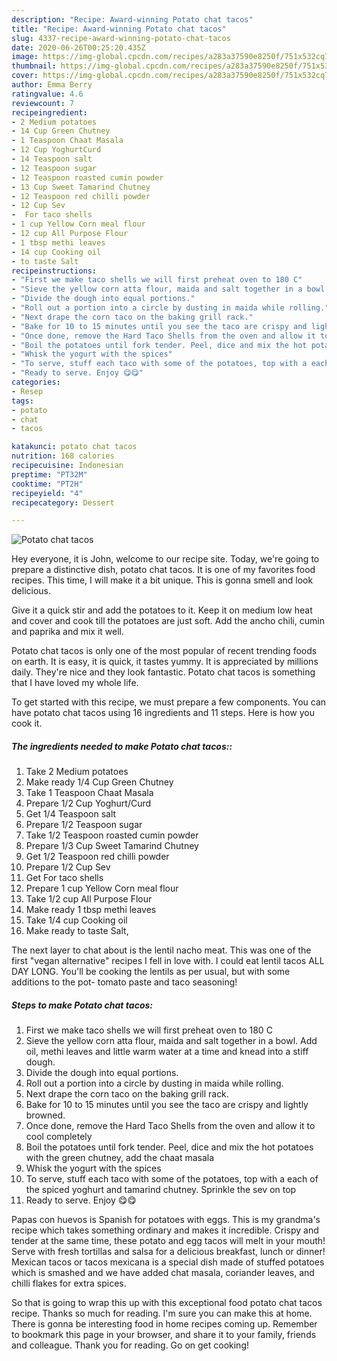 ```yaml
---
description: "Recipe: Award-winning Potato chat tacos"
title: "Recipe: Award-winning Potato chat tacos"
slug: 4337-recipe-award-winning-potato-chat-tacos
date: 2020-06-26T00:25:20.435Z
image: https://img-global.cpcdn.com/recipes/a283a37590e8250f/751x532cq70/potato-chat-tacos-recipe-main-photo.jpg
thumbnail: https://img-global.cpcdn.com/recipes/a283a37590e8250f/751x532cq70/potato-chat-tacos-recipe-main-photo.jpg
cover: https://img-global.cpcdn.com/recipes/a283a37590e8250f/751x532cq70/potato-chat-tacos-recipe-main-photo.jpg
author: Emma Berry
ratingvalue: 4.6
reviewcount: 7
recipeingredient:
- 2 Medium potatoes
- 14 Cup Green Chutney
- 1 Teaspoon Chaat Masala
- 12 Cup YoghurtCurd
- 14 Teaspoon salt
- 12 Teaspoon sugar
- 12 Teaspoon roasted cumin powder
- 13 Cup Sweet Tamarind Chutney
- 12 Teaspoon red chilli powder
- 12 Cup Sev
-  For taco shells
- 1 cup Yellow Corn meal flour
- 12 cup All Purpose Flour
- 1 tbsp methi leaves
- 14 cup Cooking oil
- to taste Salt
recipeinstructions:
- "First we make taco shells we will first preheat oven to 180 C"
- "Sieve the yellow corn atta flour, maida and salt together in a bowl. Add oil, methi leaves and little warm water at a time and knead into a stiff dough."
- "Divide the dough into equal portions."
- "Roll out a portion into a circle by dusting in maida while rolling."
- "Next drape the corn taco on the baking grill rack."
- "Bake for 10 to 15 minutes until you see the taco are crispy and lightly browned."
- "Once done, remove the Hard Taco Shells from the oven and allow it to cool completely"
- "Boil the potatoes until fork tender. Peel, dice and mix the hot potatoes with the green chutney, add the chaat masala"
- "Whisk the yogurt with the spices"
- "To serve, stuff each taco with some of the potatoes, top with a each of the spiced yoghurt and tamarind chutney. Sprinkle the sev on top"
- "Ready to serve. Enjoy 😋😋"
categories:
- Resep
tags:
- potato
- chat
- tacos

katakunci: potato chat tacos
nutrition: 168 calories
recipecuisine: Indonesian
preptime: "PT32M"
cooktime: "PT2H"
recipeyield: "4"
recipecategory: Dessert

---
```



![Potato chat tacos](https://img-global.cpcdn.com/recipes/a283a37590e8250f/751x532cq70/potato-chat-tacos-recipe-main-photo.jpg)

Hey everyone, it is John, welcome to our recipe site. Today, we're going to prepare a distinctive dish, potato chat tacos. It is one of my favorites food recipes. This time, I will make it a bit unique. This is gonna smell and look delicious.

Give it a quick stir and add the potatoes to it. Keep it on medium low heat and cover and cook till the potatoes are just soft. Add the ancho chili, cumin and paprika and mix it well.

Potato chat tacos is only one of the most popular of recent trending foods on earth. It is easy, it is quick, it tastes yummy. It is appreciated by millions daily. They're nice and they look fantastic. Potato chat tacos is something that I have loved my whole life.


To get started with this recipe, we must prepare a few components. You can have potato chat tacos using 16 ingredients and 11 steps. Here is how you cook it.

##### The ingredients needed to make Potato chat tacos::

1. Take 2 Medium potatoes
1. Make ready 1/4 Cup Green Chutney
1. Take 1 Teaspoon Chaat Masala
1. Prepare 1/2 Cup Yoghurt/Curd
1. Get 1/4 Teaspoon salt
1. Prepare 1/2 Teaspoon sugar
1. Take 1/2 Teaspoon roasted cumin powder
1. Prepare 1/3 Cup Sweet Tamarind Chutney
1. Get 1/2 Teaspoon red chilli powder
1. Prepare 1/2 Cup Sev
1. Get  For taco shells
1. Prepare 1 cup Yellow Corn meal flour
1. Take 1/2 cup All Purpose Flour
1. Make ready 1 tbsp methi leaves
1. Take 1/4 cup Cooking oil
1. Make ready to taste Salt,


The next layer to chat about is the lentil nacho meat. This was one of the first &#34;vegan alternative&#34; recipes I fell in love with. I could eat lentil tacos ALL DAY LONG. You&#39;ll be cooking the lentils as per usual, but with some additions to the pot- tomato paste and taco seasoning! 

##### Steps to make Potato chat tacos:

1. First we make taco shells we will first preheat oven to 180 C
1. Sieve the yellow corn atta flour, maida and salt together in a bowl. Add oil, methi leaves and little warm water at a time and knead into a stiff dough.
1. Divide the dough into equal portions.
1. Roll out a portion into a circle by dusting in maida while rolling.
1. Next drape the corn taco on the baking grill rack.
1. Bake for 10 to 15 minutes until you see the taco are crispy and lightly browned.
1. Once done, remove the Hard Taco Shells from the oven and allow it to cool completely
1. Boil the potatoes until fork tender. Peel, dice and mix the hot potatoes with the green chutney, add the chaat masala
1. Whisk the yogurt with the spices
1. To serve, stuff each taco with some of the potatoes, top with a each of the spiced yoghurt and tamarind chutney. Sprinkle the sev on top
1. Ready to serve. Enjoy 😋😋


Papas con huevos is Spanish for potatoes with eggs. This is my grandma&#39;s recipe which takes something ordinary and makes it incredible. Crispy and tender at the same time, these potato and egg tacos will melt in your mouth! Serve with fresh tortillas and salsa for a delicious breakfast, lunch or dinner! Mexican tacos or tacos mexicana is a special dish made of stuffed potatoes which is smashed and we have added chat masala, coriander leaves, and chilli flakes for extra spices. 

So that is going to wrap this up with this exceptional food potato chat tacos recipe. Thanks so much for reading. I'm sure you can make this at home. There is gonna be interesting food in home recipes coming up. Remember to bookmark this page in your browser, and share it to your family, friends and colleague. Thank you for reading. Go on get cooking!

